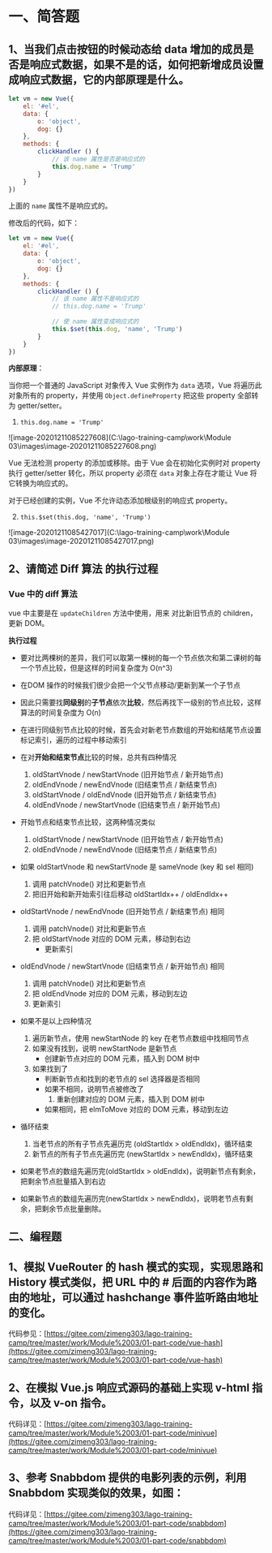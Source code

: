 # 一、简答题

## 1、当我们点击按钮的时候动态给 data 增加的成员是否是响应式数据，如果不是的话，如何把新增成员设置成响应式数据，它的内部原理是什么。

```js
let vm = new Vue({
    el: '#el',
    data: {
        o: 'object',
        dog: {}
    },
    methods: {
    	clickHandler () {
    		// 该 name 属性是否是响应式的
    		this.dog.name = 'Trump' 
		}
	}
})
```

上面的 `name` 属性不是响应式的。

修改后的代码，如下：

```js
let vm = new Vue({
    el: '#el',
    data: {
        o: 'object',
        dog: {}
    },
    methods: {
        clickHandler () {
            // 该 name 属性不是响应式的           
            // this.dog.name = 'Trump'
            
            // 使 name 属性变成响应式的
            this.$set(this.dog, 'name', 'Trump')
        }
    }
})
```

**内部原理**：

当你把一个普通的 JavaScript 对象传入 Vue 实例作为 `data` 选项，Vue 将遍历此对象所有的 property，并使用 `Object.defineProperty` 把这些 property 全部转为 getter/setter。

1. ```this.dog.name = 'Trump' ```

![image-20201211085227608](C:\lago-training-camp\work\Module 03\images\image-20201211085227608.png)

Vue 无法检测 property 的添加或移除。由于 Vue 会在初始化实例时对 property 执行 getter/setter 转化，所以 property 必须在 `data` 对象上存在才能让 Vue 将它转换为响应式的。

对于已经创建的实例，Vue 不允许动态添加根级别的响应式 property。

2. ```this.$set(this.dog, 'name', 'Trump')```

![image-20201211085427017](C:\lago-training-camp\work\Module 03\images\image-20201211085427017.png)

## 2、请简述  Diff 算法 的执行过程

### Vue 中的 diff 算法

vue 中主要是在 `updateChildren` 方法中使用，用来 对比新旧节点的 children，更新 DOM。

**执行过程**

* 要对比两棵树的差异，我们可以取第一棵树的每一个节点依次和第二课树的每一个节点比较，但是这样的时间复杂度为 O(n^3)
* 在DOM 操作的时候我们很少会把一个父节点移动/更新到某一个子节点
* 因此只需要找**同级别**的**子节点**依次**比较**，然后再找下一级别的节点比较，这样算法的时间复杂度为 O(n)
* 在进行同级别节点比较的时候，首先会对新老节点数组的开始和结尾节点设置标记索引，遍历的过程中移动索引
* 在对**开始和结束节点**比较的时候，总共有四种情况
  1. oldStartVnode / newStartVnode (旧开始节点 / 新开始节点)
  2. oldEndVnode / newEndVnode (旧结束节点 / 新结束节点)
  3. oldStartVnode / oldEndVnode (旧开始节点 / 新结束节点)
  4. oldEndVnode / newStartVnode (旧结束节点 / 新开始节点)
* 开始节点和结束节点比较，这两种情况类似
  1. oldStartVnode / newStartVnode (旧开始节点 / 新开始节点)
  2. oldEndVnode / newEndVnode (旧结束节点 / 新结束节点)
* 如果 oldStartVnode 和 newStartVnode 是 sameVnode (key 和 sel 相同)

  1. 调用 patchVnode() 对比和更新节点
  2. 把旧开始和新开始索引往后移动 oldStartIdx++ / oldEndIdx++
* oldStartVnode / newEndVnode (旧开始节点 / 新结束节点) 相同

  1. 调用 patchVnode() 对比和更新节点
  2. 把 oldStartVnode 对应的 DOM 元素，移动到右边
     * 更新索引
* oldEndVnode / newStartVnode (旧结束节点 / 新开始节点) 相同

  1. 调用 patchVnode() 对比和更新节点
  2. 把 oldEndVnode 对应的 DOM 元素，移动到左边
  3. 更新索引
* 如果不是以上四种情况

  1. 遍历新节点，使用 newStartNode 的 key 在老节点数组中找相同节点
  2. 如果没有找到，说明 newStartNode 是新节点
     * 创建新节点对应的 DOM 元素，插入到 DOM 树中
  3. 如果找到了
     * 判断新节点和找到的老节点的 sel 选择器是否相同
     * 如果不相同，说明节点被修改了
       1. 重新创建对应的 DOM 元素，插入到 DOM 树中
     * 如果相同，把 elmToMove 对应的 DOM 元素，移动到左边
* 循环结束
  1. 当老节点的所有子节点先遍历完 (oldStartIdx > oldEndIdx)，循环结束
  2. 新节点的所有子节点先遍历完 (newStartIdx > newEndIdx)，循环结束
* 如果老节点的数组先遍历完(oldStartIdx > oldEndIdx)，说明新节点有剩余，把剩余节点批量插入到右边
* 如果新节点的数组先遍历完(newStartIdx > newEndIdx)，说明老节点有剩余，把剩余节点批量删除。

## 二、编程题

## 1、模拟 VueRouter 的 hash 模式的实现，实现思路和 History 模式类似，把 URL 中的 # 后面的内容作为路由的地址，可以通过 hashchange 事件监听路由地址的变化。

代码参见：[https://gitee.com/zimeng303/lago-training-camp/tree/master/work/Module%2003/01-part-code/vue-hash](https://gitee.com/zimeng303/lago-training-camp/tree/master/work/Module%2003/01-part-code/vue-hash)

## 2、在模拟 Vue.js 响应式源码的基础上实现 v-html 指令，以及 v-on 指令。

代码详见：[https://gitee.com/zimeng303/lago-training-camp/tree/master/work/Module%2003/01-part-code/minivue](https://gitee.com/zimeng303/lago-training-camp/tree/master/work/Module%2003/01-part-code/minivue)

## 3、参考 Snabbdom 提供的电影列表的示例，利用Snabbdom 实现类似的效果，如图：

代码详见：[https://gitee.com/zimeng303/lago-training-camp/tree/master/work/Module%2003/01-part-code/snabbdom](https://gitee.com/zimeng303/lago-training-camp/tree/master/work/Module%2003/01-part-code/snabbdom)







